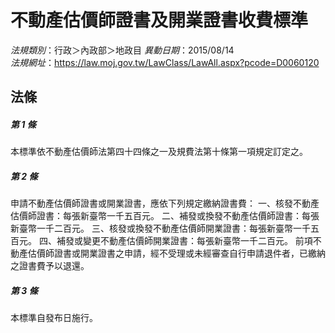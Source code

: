 # 不動產估價師證書及開業證書收費標準

*法規類別*：行政＞內政部＞地政目
*異動日期*：2015/08/14  
*法規網址*：https://law.moj.gov.tw/LawClass/LawAll.aspx?pcode=D0060120



## 法條
##### 第 1 條
本標準依不動產估價師法第四十四條之一及規費法第十條第一項規定訂定之。

##### 第 2 條
申請不動產估價師證書或開業證書，應依下列規定繳納證書費：
一、核發不動產估價師證書：每張新臺幣一千五百元。
二、補發或換發不動產估價師證書：每張新臺幣一千二百元。
三、核發或換發不動產估價師開業證書：每張新臺幣一千五百元。
四、補發或變更不動產估價師開業證書：每張新臺幣一千二百元。
前項不動產估價師證書或開業證書之申請，經不受理或未經審查自行申請退件者，已繳納之證書費予以退還。

##### 第 3 條
本標準自發布日施行。


